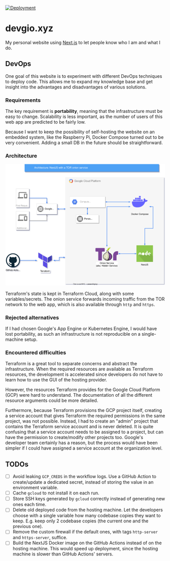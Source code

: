 [![Deployment](https://github.com/devgioele/personal-pwa/actions/workflows/deployment.yml/badge.svg)](https://github.com/devgioele/personal-pwa/actions/workflows/deployment.yml)

# devgio.xyz

My personal website using [Next.js](https://nextjs.org/) to let people know who I am
and what I do.

## DevOps

One goal of this website is to experiment with different DevOps techniques to deploy code.
This allows me to expand my knowledge base and get insight into the advantages and disadvantages 
of various solutions.

### Requirements

The key requirement is **portability**, meaning that the infrastructure must be easy to change.
Scalability is less important, as the number of users of this web app are predicted to be fairly low.

Because I want to keep the possibility of self-hosting the website on an embedded system, like the Raspberry Pi,
Docker Compose turned out to be very convenient.
Adding a small DB in the future should be straightforward.

### Architecture

![Architecture](documentation/personal-pwa-architecture.svg)

Terraform's state is kept in Terraform Cloud, along with some variables/secrets.
The onion service forwards incoming traffic from the TOR network to the web app, which is also available through `http`
and `https`.

### Rejected alternatives 

If I had chosen Google's App Engine or Kubernetes Engine, I would have lost portability, as such an infrastructure
is not reproducible on a single-machine setup.

### Encountered difficulties

Terraform is a great tool to separate concerns and abstract the infrastructure. When the required resources are available
as Terraform resources, the development is accelerated since developers do not have to learn how to use the GUI of the
hosting provider.

However, the resources Terraform provides for the Google Cloud Platform (GCP) were hard to understand.
The documentation of all the different resource arguments could be more detailed.

Furthermore, because Terraform provisions the GCP project itself, creating a service account that gives Terraform the
required permissions in the same project, was not possible. Instead, I had to create an "admin" project that contains
the Terraform service account and is never deleted.
It is quite confusing that a service account needs to be assigned to a project, but can have the permission to
create/modify other projects too. Google's developer team certainly has a reason, but the process would have been
simpler if I could have assigned a service account at the organization level.

## TODOs

- [ ] Avoid leaking `GCP_CREDS` in the workflow logs. Use a GitHub Action to create/update a dedicated secret, instead
of storing the value in an environment variable.
- [ ] Cache `gcloud` to not install it on each run.
- [ ] Store SSH keys generated by `gcloud` correctly instead of generating new ones each time.
- [ ] Delete old deployed code from the hosting machine. Let the developers choose with a single variable how many
codebase copies they want to keep. E.g. keep only 2 codebase copies (the current one and the previous one).
- [ ] Remove the custom firewall if the default ones, with tags `http-server` and `https-server`, suffice.
- [ ] Build the NextJS Docker image on the GitHub Actions instead of on the hosting machine. This would speed up
deployment, since the hosting machine is slower than GitHub Actions' servers.
